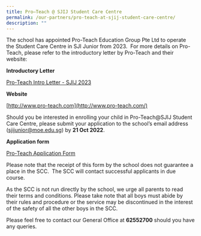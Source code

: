 ```yaml
---
title: Pro–Teach @ SJIJ Student Care Centre
permalink: /our-partners/pro-teach-at-sjij-student-care-centre/
description: ""
---
```

The school has appointed Pro-Teach Education Group Pte Ltd to operate the Student Care Centre in SJI Junior from 2023.  For more details on Pro-Teach, please refer to the introductory letter by Pro-Teach and their website:

  

**Introductory Letter**

  

[Pro-Teach Intro Letter - SJIJ 2023]()

  

**Website**

  
[http://www.pro-teach.com](http://www.pro-teach.com/)  

  

  

Should you be interested in enrolling your child in Pro-Teach@SJIJ Student Care Centre, please submit your application to the school’s email address (sjijunior@moe.edu.sg) by **21 Oct 2022**. 

  

**Application form**

[Pro-Teach Application Form](/files/Pro-Teach%20Application%20Form.pdf)  

  

Please note that the receipt of this form by the school does not guarantee a place in the SCC.  The SCC will contact successful applicants in due course.

  

As the SCC is not run directly by the school, we urge all parents to read their terms and conditions. Please take note that all boys must abide by their rules and procedure or the service may be discontinued in the interest of the safety of all the other boys in the SCC.

  

Please feel free to contact our General Office at **62552700** should you have any queries.